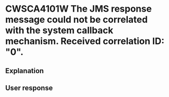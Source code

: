 # CWSCA4101W The JMS response message could not be correlated with the system callback mechanism. Received correlation ID: "0".

## Explanation

## User response
